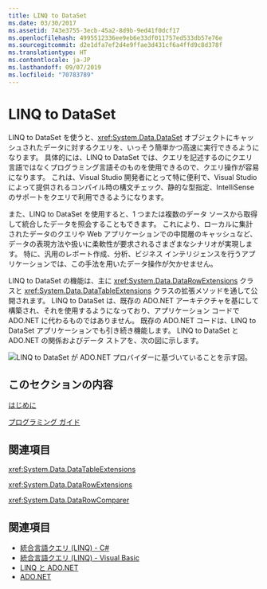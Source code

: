 ```yaml
---
title: LINQ to DataSet
ms.date: 03/30/2017
ms.assetid: 743e3755-3ecb-45a2-8d9b-9ed41f0dcf17
ms.openlocfilehash: 4995512336ee9eb6e33df011757ed533db57e76e
ms.sourcegitcommit: d2e1dfa7ef2d4e9ffae3d431cf6a4ffd9c8d378f
ms.translationtype: HT
ms.contentlocale: ja-JP
ms.lasthandoff: 09/07/2019
ms.locfileid: "70783789"
---
```

# <a name="linq-to-dataset"></a>LINQ to DataSet
LINQ to DataSet を使うと、<xref:System.Data.DataSet> オブジェクトにキャッシュされたデータに対するクエリを、いっそう簡単かつ高速に実行できるようになります。 具体的には、LINQ to DataSet では、クエリを記述するのにクエリ言語ではなくプログラミング言語そのものを使用できるので、クエリ操作が容易になります。 これは、Visual Studio 開発者にとって特に便利で、Visual Studio によって提供されるコンパイル時の構文チェック、静的な型指定、IntelliSense のサポートをクエリで利用できるようになります。  
  
 また、LINQ to DataSet を使用すると、1 つまたは複数のデータ ソースから取得して統合したデータを照会することもできます。 これにより、ローカルに集計されたデータのクエリや Web アプリケーションでの中間層のキャッシュなど、データの表現方法や扱いに柔軟性が要求されるさまざまなシナリオが実現します。 特に、汎用のレポート作成、分析、ビジネス インテリジェンスを行うアプリケーションでは、この手法を用いたデータ操作が欠かせません。  
  
 LINQ to DataSet の機能は、主に <xref:System.Data.DataRowExtensions> クラスと <xref:System.Data.DataTableExtensions> クラスの拡張メソッドを通して公開されます。 LINQ to DataSet は、既存の ADO.NET アーキテクチャを基にして構築され、それを使用するようになっており、アプリケーション コードで ADO.NET に代わるものではありません。 既存の ADO.NET コードは、LINQ to DataSet アプリケーションでも引き続き機能します。 LINQ to DataSet と ADO.NET の関係およびデータ ストアを、次の図に示します。  
  
 ![LINQ to DataSet が ADO.NET プロバイダーに基づいていることを示す図。](./media/linq-to-dataset/linq-dataset-ado-dotnet-provider.gif)  
  
## <a name="in-this-section"></a>このセクションの内容  
 [はじめに](getting-started-linq-to-dataset.md)  
  
 [プログラミング ガイド](programming-guide-linq-to-dataset.md)  
  
## <a name="reference"></a>関連項目  
 <xref:System.Data.DataTableExtensions>  
  
 <xref:System.Data.DataRowExtensions>  
  
 <xref:System.Data.DataRowComparer>  
  
## <a name="see-also"></a>関連項目

- [統合言語クエリ (LINQ) - C#](../../../csharp/programming-guide/concepts/linq/index.md)
- [統合言語クエリ (LINQ) - Visual Basic](../../../visual-basic/programming-guide/concepts/linq/index.md)
- [LINQ と ADO.NET](linq-and-ado-net.md)
- [ADO.NET](index.md)

